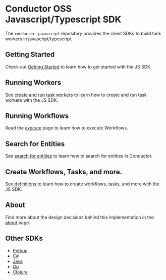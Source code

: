 # Conductor OSS Javascript/Typescript SDK

The `conductor-javascript` repository provides the client SDKs to build task workers in javascript/typescript.

## Getting Started

Check out [Getting Started](docs/getting_started.md) to learn how to get started with the JS SDK.

## Running Workers

See [create and run task workers](docs/workers.md) to learn how to create and run task workers with the JS SDK.

## Running Workflows

Read the [execute](docs/execute.md) page to learn how to execute Workflows.

## Search for Entities

See [search for entities](docs/search.md) to learn how to search for entities in Conductor.

## Create Workflows, Tasks, and more.

See [definitions](docs/definitions.md) to learn how to create workflows, tasks, and more with the JS SDK.

## About

Find more about the design decisions behind this implementation in the [about](docs/about.md) page.

## Other SDKs

* [Python](https://github.com/conductor-sdk/conductor-python)
* [C#](https://github.com/conductor-sdk/conductor-csharp)
* [Java](https://github.com/orkes-io/orkes-conductor-client)
* [Go](https://github.com/conductor-sdk/conductor-go)
* [Clojure](https://github.com/conductor-sdk/conductor-clojure)




